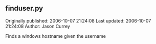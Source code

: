 ## finduser.py

Originally published: 2006-10-07 21:24:08
Last updated: 2006-10-07 21:24:08
Author: Jason Currey

Finds a windows hostname given the username